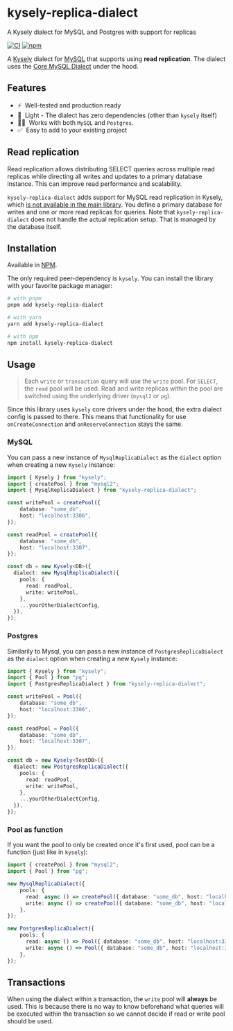 # kysely-replica-dialect
A Kysely dialect for MySQL and Postgres with support for replicas

[![CI](https://github.com/robinellgrenkysely-replica-dialect/actions/workflows/release.yml/badge.svg)](https://github.com/robinellgren/kysely-replica-dialect/actions/workflows/release.yml)
[![npm](https://img.shields.io/npm/v/kysely-replica-dialect.svg)](https://www.npmjs.com/package/kysely-replica-dialect)

A [Kysely](https://github.com/koskimas/kysely) dialect for [MySQL](https://www.mysql.com) that supports using **read replication**. The dialect uses the [Core MySQL Dialect](https://kysely-org.github.io/kysely-apidoc/classes/MysqlDialect.html) under the hood.

## Features

- ⚡️&nbsp; Well-tested and production ready
- 🍃&nbsp; Light - The dialect has zero dependencies (other than `kysely` itself)
- 🐘🐬&nbsp; Works with both `MySQL` and `Postgres`.
- ✅&nbsp; Easy to add to your existing project

## Read replication

Read replication allows distributing SELECT queries across multiple read replicas while directing all writes and updates to a primary database instance. This can improve read performance and scalability.

`kysely-replica-dialect` adds support for MySQL read replication in Kysely, which [is not available in the main library](https://github.com/kysely-org/kysely/issues/450). You define a primary database for writes and one or more read replicas for queries. Note that `kysely-replica-dialect` does not handle the actual replication setup. That is managed by the database itself.

## Installation

Available in [NPM](https://www.npmjs.com/package/kysely-replica-dialect).

The only required peer-dependency is `kysely`.
You can install the library with your favorite package manager:

```bash
# with pnpm
pnpm add kysely-replica-dialect

# with yarn
yarn add kysely-replica-dialect

# with npm
npm install kysely-replica-dialect
```

## Usage
> Each `write` or `transaction` query will use the `write` pool. For `SELECT`, the `read` pool will be used. Read and write replicas within the pool are switched using the underlying driver (`mysql2` or `pg`).

Since this library uses `kysely` core drivers under the hood, the extra dialect config is passed to there. This means that functionality for use `onCreateConnection` and `onReserveConnection` stays the same.

### MySQL

You can pass a new instance of `MysqlReplicaDialect` as the `dialect` option when creating a new `Kysely` instance:

```typescript
import { Kysely } from "kysely";
import { createPool } from "mysql2";
import { MysqlReplicaDialect } from "kysely-replica-dialect";

const writePool = createPool({
    database: "some_db",
    host: "localhost:3306",
});

const readPool = createPool({
    database: "some_db",
    host: "localhost:3307",
});

const db = new Kysely<DB>({
  dialect: new MysqlReplicaDialect({
    pools: {
      read: readPool,
      write: writePool,
    },
    ...yourOtherDialectConfig,
  }),
});
```

### Postgres

Similarily to Mysql, you can pass a new instance of `PostgresReplicaDialect` as the `dialect` option when creating a new `Kysely` instance:

```typescript
import { Kysely } from "kysely";
import { Pool } from "pg";
import { PostgresReplicaDialect } from "kysely-replica-dialect";

const writePool = Pool({
    database: "some_db",
    host: "localhost:3306",
});

const readPool = Pool({
    database: "some_db",
    host: "localhost:3307",
});

const db = new Kysely<TestDB>({
  dialect: new PostgresReplicaDialect({
    pools: {
      read: readPool,
      write: writePool,
    },
    ...yourOtherDialectConfig,
  }),
});
```

### Pool as function

If you want the pool to only be created once it's first used, pool can be a function (just like in `kysely`):

```typescript
import { createPool } from "mysql2";
import { Pool } from "pg";

new MysqlReplicaDialect({
    pools: {
      read: async () => createPool({ database: "some_db", host: "localhost:3307" }),
      write: async () => createPool({ database: "some_db", host: "localhost:3306" }),
    },
});

new PostgresReplicaDialect({
    pools: {
      read: async () => Pool({ database: "some_db", host: "localhost:3307" }),
      write: async () => Pool({ database: "some_db", host: "localhost:3306" }),
    },
});
```

## Transactions

When using the dialect within a transaction, the `write` pool will **always** be used. This is because there is no way to know beforehand what queries will be executed within the transaction so we cannot decide if read or write pool should be used.